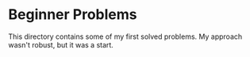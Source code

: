 # Beginner Problems
This directory contains some of my first solved problems. My approach wasn't robust, but it was a start.

